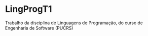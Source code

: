 # LingProgT1

Trabalho da disciplina de Linguagens de Programação, do curso de Engenharia de Software (PUCRS)
